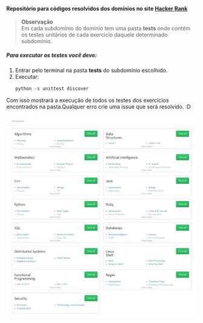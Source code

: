 #### Repositório para códigos resolvidos dos domínios no site [Hacker Rank](http://www.hackerrank.com)
 
> **Observação**  
Em cada subdomínio do domínio tem uma pasta **tests** onde contém os testes unitários de cada exercício daquele determinado subdomínio.

##### Para executar os testes você deve:
1. Entrar pelo terminal na pasta **tests** do subdomínio escolhido.
2. Executar:
    ```python
    python -s unittest discover
    ```
    
Com isso mostrará a execução de todos os testes dos exercícios encontrados na pasta.Qualquer erro crie uma issue que será resolvido. :D

!["Domínios do site Hacker Rank"](image_domains.jpeg)


